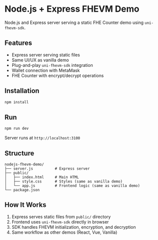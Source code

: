 # Node.js + Express FHEVM Demo

Node.js and Express server serving a static FHE Counter demo using `uni-fhevm-sdk`.

## Features

- Express server serving static files
- Same UI/UX as vanilla demo
- Plug-and-play `uni-fhevm-sdk` integration
- Wallet connection with MetaMask
- FHE Counter with encrypt/decrypt operations

## Installation

```bash
npm install
```

## Run

```bash
npm run dev
```

Server runs at `http://localhost:3100`

## Structure

```
nodejs-fhevm-demo/
├── server.js          # Express server
├── public/
│   ├── index.html     # Main HTML
│   ├── style.css      # Styles (same as vanilla demo)
│   └── app.js         # Frontend logic (same as vanilla demo)
└── package.json
```

## How It Works

1. Express serves static files from `public/` directory
2. Frontend uses `uni-fhevm-sdk` directly in browser
3. SDK handles FHEVM initialization, encryption, and decryption
4. Same workflow as other demos (React, Vue, Vanilla)
